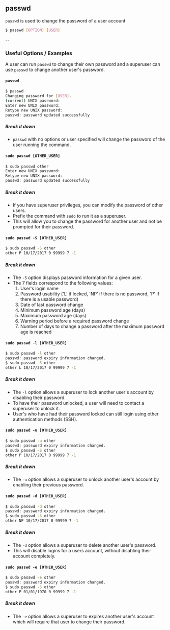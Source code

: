passwd
-------
`passwd` is used to change the password of a user account
<!-- one line explanation would go here -->

<!-- minimal example -->

~~~ bash
$ passwd [OPTION] [USER]
~~~

--

### Useful Options / Examples
A user can run `passwd` to change their own password and a superuser can use `passwd` to change another user's password.

#### `passwd`

~~~ bash
$ passwd
Changing password for [USER].
(current) UNIX password:
Enter new UNIX password:
Retype new UNIX password:
passwd: password updated successfully
~~~

##### Break it down
 * `passwd` with no options or user specified will change the password of the user running the command.

#### `sudo passwd [OTHER_USER]`

~~~ bash
$ sudo passwd other
Enter new UNIX password:
Retype new UNIX password:
passwd: password updated successfully
~~~

##### Break it down
 * If you have superuser privileges, you can modify the password of other users.
 * Prefix the command with `sudo` to run it as a superuser.
 * This will allow you to change the password for another user and not be prompted for their password.

#### `sudo passwd -S [OTHER_USER]`

~~~ bash
$ sudo passwd -S other
other P 10/17/2017 0 99999 7 -1
~~~

##### Break it down
* The `-S` option displays password information for a given user.
* The 7 fields correspond to the following values:
    1. User's login name
    2. Password usability ('L' if locked, 'NP' if there is no password, 'P' if there is a usable password)
    3. Date of last password change
    4. Minimum password age (days)
    5. Maximum password age (days)
    6. Warning period before a required password change
    7. Number of days to change a password after the maximum password age is reached

#### `sudo passwd -l [OTHER_USER]`

~~~ bash
$ sudo passwd -l other
passwd: password expiry information changed.
$ sudo passwd -S other
other L 10/17/2017 0 99999 7 -1
~~~

##### Break it down
* The `-l` option allows a superuser to lock another user's account by disabling their password.
* To have their password unlocked, a user will need to contact a superuser to unlock it.
* User's who have had their password locked can still login using other authentication methods (SSH).

#### `sudo passwd -u [OTHER_USER]`

~~~ bash
$ sudo passwd -u other
passwd: password expiry information changed.
$ sudo passwd -S other
other P 10/17/2017 0 99999 7 -1
~~~

##### Break it down
* The `-u` option allows a superuser to unlock another user's account by enabling their previous password.

#### `sudo passwd -d [OTHER_USER]`

~~~ bash
$ sudo passwd -d other
passwd: password expiry information changed.
$ sudo passwd -S other
other NP 10/17/2017 0 99999 7 -1
~~~

##### Break it down
* The `-d` option allows a superuser to delete another user's password.
* This will disable logins for a users account, without disabling their account completely.

#### `sudo passwd -e [OTHER_USER]`

~~~ bash
$ sudo passwd -e other
passwd: password expiry information changed.
$ sudo passwd -S other
other P 01/01/1970 0 99999 7 -1
~~~

##### Break it down
* The `-e` option allows a superuser to expires another user's account which will require that user to change their password.
